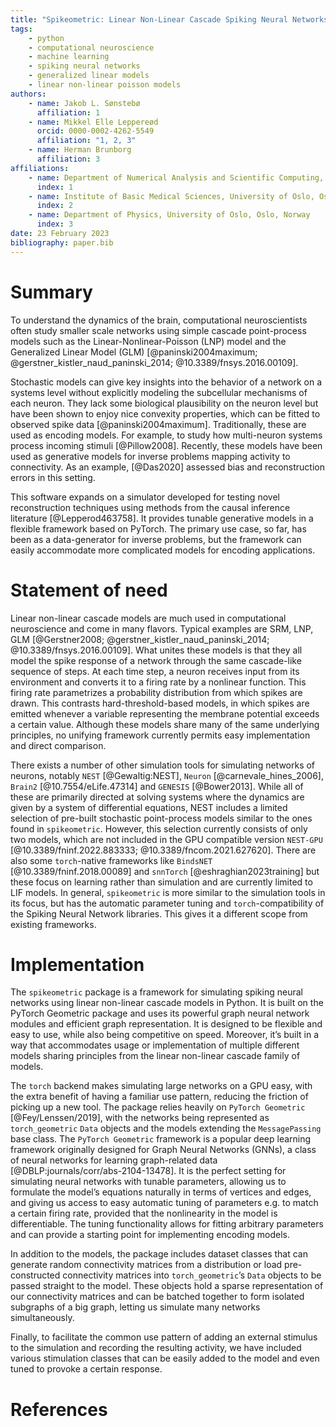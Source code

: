 ```yaml
---
title: "Spikeometric: Linear Non-Linear Cascade Spiking Neural Networks with Pytorch Geometric"
tags:
    - python
    - computational neuroscience
    - machine learning
    - spiking neural networks
    - generalized linear models
    - linear non-linear poisson models
authors:
    - name: Jakob L. Sønstebø
      affiliation: 1
    - name: Mikkel Elle Leppereød
      orcid: 0000-0002-4262-5549
      affiliation: "1, 2, 3"
    - name: Herman Brunborg
      affiliation: 3
affiliations:
    - name: Department of Numerical Analysis and Scientific Computing, Simula Research Laboratory, Oslo, Norway
      index: 1
    - name: Institute of Basic Medical Sciences, University of Oslo, Oslo, Norway
      index: 2
    - name: Department of Physics, University of Oslo, Oslo, Norway
      index: 3
date: 23 February 2023
bibliography: paper.bib
---
```


# Summary

To understand the dynamics of the brain, computational neuroscientists often study smaller scale networks using simple cascade point-process models such as the Linear-Nonlinear-Poisson (LNP) model and the Generalized Linear Model (GLM) [@paninski2004maximum; @gerstner_kistler_naud_paninski_2014; @10.3389/fnsys.2016.00109].

Stochastic models can give key insights into the behavior of a network on a systems level without explicitly modeling the subcellular mechanisms of each neuron. They lack some biological plausibility on the neuron level but have been shown to enjoy nice convexity properties, which can be fitted to observed spike data [@paninski2004maximum]. Traditionally, these are used as encoding models. For example, to study how multi-neuron systems process incoming stimuli [@Pillow2008]. Recently, these models have been used as generative models for inverse problems mapping activity to connectivity. As an example, [@Das2020] assessed bias and reconstruction errors in this setting.

This software expands on a simulator developed for testing novel reconstruction techniques using methods from the causal inference literature [@Lepperod463758]. It provides tunable generative models in a flexible framework based on PyTorch. The primary use case, so far, has been as a data-generator for inverse problems, but the framework can easily accommodate more complicated models for encoding applications. 

# Statement of need

Linear non-linear cascade models are much used in computational neuroscience and come in many flavors. Typical examples are SRM, LNP, GLM [@Gerstner2008; @gerstner_kistler_naud_paninski_2014; @10.3389/fnsys.2016.00109]. What unites these models is that they all model the spike response of a network through the same cascade-like sequence of steps. At each time step, a neuron receives input from its environment and converts it to a firing rate by a nonlinear function. This firing rate parametrizes a probability distribution from which spikes are drawn. This contrasts hard-threshold-based models, in which spikes are emitted whenever a variable representing the membrane potential exceeds a certain value. Although these models share many of the same underlying principles, no unifying framework currently permits easy implementation and direct comparison. 

There exists a number of other simulation tools for simulating networks of neurons, notably `NEST` [@Gewaltig:NEST], `Neuron` [@carnevale_hines_2006], `Brain2` [@10.7554/eLife.47314] and `GENESIS` [@Bower2013]. While all of these are primarily directed at solving systems where the dynamics are given by a system of differential equations, NEST includes a limited selection of pre-built stochastic point-process models similar to the ones found in `spikeometric`. However, this selection currently consists of only two models, which are not included in the GPU compatible version `NEST-GPU` [@10.3389/fninf.2022.883333; @10.3389/fncom.2021.627620]. There are also some `torch`-native frameworks like `BindsNET` [@10.3389/fninf.2018.00089] and `snnTorch` [@eshraghian2023training] but these focus on learning rather than simulation and are currently limited to LIF models. In general, `spikeometric` is more similar to the simulation tools in its focus, but has the automatic parameter tuning and `torch`-compatibility of the Spiking Neural Network libraries. This gives it a different scope from existing frameworks. 

# Implementation

The `spikeometric` package is a framework for simulating spiking neural networks using linear non-linear cascade models in Python. It is built on the PyTorch Geometric package and uses its powerful graph neural network modules and efficient graph representation. It is designed to be flexible and easy to use, while also being competitive on speed. Moreover, it’s built in a way that accommodates usage or implementation of multiple different models sharing principles from the linear non-linear cascade family of models.

The `torch` backend makes simulating large networks on a GPU easy, with the extra benefit of having a familiar use pattern, reducing the friction of picking up a new tool. The package relies heavily on `PyTorch Geometric` [@Fey/Lenssen/2019], with the networks being represented as `torch_geometric` `Data` objects and the models extending the `MessagePassing` base class. The `PyTorch Geometric` framework is a popular deep learning framework originally designed for Graph Neural Networks (GNNs), a class of neural networks for learning graph-related data [@DBLP:journals/corr/abs-2104-13478]. It is the perfect setting for simulating neural networks with tunable parameters, allowing us to formulate the model’s equations naturally in terms of vertices and edges, and giving us access to easy automatic tuning of parameters e.g. to match a certain firing rate, provided that the nonlinearity in the model is differentiable. The tuning functionality allows for fitting arbitrary parameters and can provide a starting point for implementing encoding models.

In addition to the models, the package includes dataset classes that can generate random connectivity matrices from a distribution or load pre-constructed connectivity matrices into `torch_geometric`’s `Data` objects to be passed straight to the model. These objects hold a sparse representation of our connectivity matrices and can be batched together to form isolated subgraphs of a big graph, letting us simulate many networks simultaneously.

Finally, to facilitate the common use pattern of adding an external stimulus to the simulation and recording the resulting activity, we have included various stimulation classes that can be easily added to the model and even tuned to provoke a certain response.

# References
